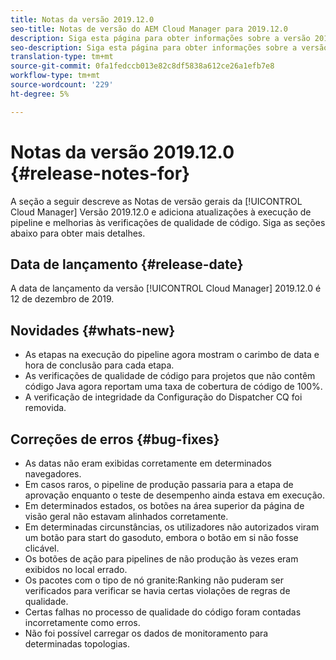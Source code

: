 ```yaml
---
title: Notas da versão 2019.12.0
seo-title: Notas de versão do AEM Cloud Manager para 2019.12.0
description: Siga esta página para obter informações sobre a versão 2019.12.0 do Cloud Manager.
seo-description: Siga esta página para obter informações sobre a versão 2019.12.0 do AEM Cloud Manager.
translation-type: tm+mt
source-git-commit: 0fa1fedccb013e82c8df5838a612ce26a1efb7e8
workflow-type: tm+mt
source-wordcount: '229'
ht-degree: 5%

---
```



# Notas da versão 2019.12.0 {#release-notes-for}

A seção a seguir descreve as Notas de versão gerais da [!UICONTROL Cloud Manager] Versão 2019.12.0 e adiciona atualizações à execução de pipeline e melhorias às verificações de qualidade de código.
Siga as seções abaixo para obter mais detalhes.

## Data de lançamento {#release-date}

A data de lançamento da versão [!UICONTROL Cloud Manager] 2019.12.0 é 12 de dezembro de 2019.

## Novidades {#whats-new}

* As etapas na execução do pipeline agora mostram o carimbo de data e hora de conclusão para cada etapa.
* As verificações de qualidade de código para projetos que não contêm código Java agora reportam uma taxa de cobertura de código de 100%.
* A verificação de integridade da Configuração do Dispatcher CQ foi removida.

## Correções de erros {#bug-fixes}

* As datas não eram exibidas corretamente em determinados navegadores.
* Em casos raros, o pipeline de produção passaria para a etapa de aprovação enquanto o teste de desempenho ainda estava em execução.
* Em determinados estados, os botões na área superior da página de visão geral não estavam alinhados corretamente.
* Em determinadas circunstâncias, os utilizadores não autorizados viram um botão para start do gasoduto, embora o botão em si não fosse clicável.
* Os botões de ação para pipelines de não produção às vezes eram exibidos no local errado.
* Os pacotes com o tipo de nó granite:Ranking não puderam ser verificados para verificar se havia certas violações de regras de qualidade.
* Certas falhas no processo de qualidade do código foram contadas incorretamente como erros.
* Não foi possível carregar os dados de monitoramento para determinadas topologias.
